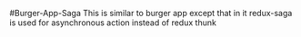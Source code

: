 #Burger-App-Saga
This is similar to burger app except that in it redux-saga is used for asynchronous action instead of redux thunk
